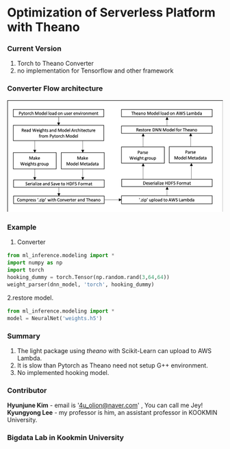 # Optimization of Serverless Platform with Theano

### Current Version
1. Torch to Theano Converter <br>
2. no implementation for Tensorflow and other framework

### Converter Flow architecture
![ConverterFlow](Figures/Converter_flow_arch.png)


### Example
1. Converter
```python
from ml_inference.modeling import *
import numpy as np
import torch
hooking_dummy = torch.Tensor(np.random.rand(3,64,64))
weight_parser(dnn_model, 'torch', hooking_dummy)
```

2.restore model.
```python
from ml_inference.modeling import *
model = NeuralNet('weights.h5')
```

### Summary
1. The light package using *theano* with Scikit-Learn can upload to AWS Lambda.
2. It is slow than Pytorch as Theano need not setup G++ environment.
3. No implemented hooking model.

### Contributor
**Hyunjune Kim** - email is '4u_olion@naver.com' , You can call me Jey!<br>
**Kyungyong Lee** - my professor is him, an assistant professor in KOOKMIN University.

### Bigdata Lab in Kookmin University
